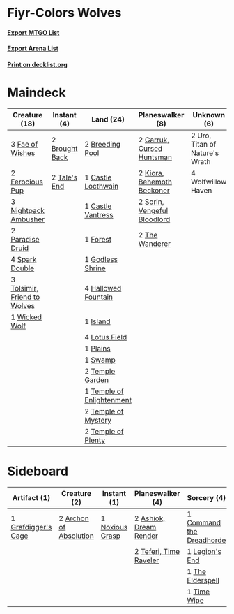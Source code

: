 # Fiyr-Colors Wolves

#### [Export MTGO List](../collection/Fiyr-Colors%20Wolves/Fiyr-Colors%20Wolves.txt)
#### [Export Arena List](../collection/Fiyr-Colors%20Wolves/Fiyr-Colors%20Wolves_arena.txt)
#### [Print on decklist.org](http://decklist.org/?deckmain=2%09Breeding%20Pool%0A2%09Brought%20Back%0A1%09Castle%20Locthwain%0A1%09Castle%20Vantress%0A3%09Fae%20of%20Wishes%0A2%09Ferocious%20Pup%0A1%09Forest%0A2%09Garruk,%20Cursed%20Huntsman%0A1%09Godless%20Shrine%0A4%09Hallowed%20Fountain%0A1%09Island%0A2%09Kiora,%20Behemoth%20Beckoner%0A4%09Lotus%20Field%0A3%09Nightpack%20Ambusher%0A2%09Paradise%20Druid%0A1%09Plains%0A2%09Sorin,%20Vengeful%20Bloodlord%0A4%09Spark%20Double%0A1%09Swamp%0A2%09Tale's%20End%0A2%09Temple%20Garden%0A1%09Temple%20of%20Enlightenment%0A2%09Temple%20of%20Mystery%0A2%09Temple%20of%20Plenty%0A2%09The%20Wanderer%0A3%09Tolsimir,%20Friend%20to%20Wolves%0A2%09Uro,%20Titan%20of%20Nature's%20Wrath%0A1%09Wicked%20Wolf%0A4%09Wolfwillow%20Haven&deckside=2%09Archon%20of%20Absolution%0A2%09Ashiok,%20Dream%20Render%0A1%09Command%20the%20Dreadhorde%0A1%09Grafdigger's%20Cage%0A1%09Legion's%20End%0A1%09Noxious%20Grasp%0A1%09Shadowspear%0A2%09Shatter%20the%20Sky%0A2%09Teferi,%20Time%20Raveler%0A1%09The%20Elderspell%0A1%09Time%20Wipe)
# Maindeck

|                                             Creature (18)                                             |                                       Instant (4)                                       |                                             Land (24)                                              |                                           Planeswalker (8)                                           |         Unknown (6)          |
|-------------------------------------------------------------------------------------------------------|-----------------------------------------------------------------------------------------|----------------------------------------------------------------------------------------------------|------------------------------------------------------------------------------------------------------|------------------------------|
|3 [Fae of Wishes](http://gatherer.wizards.com/Pages/Card/Details.aspx?multiverseid=473006)             |2 [Brought Back](http://gatherer.wizards.com/Pages/Card/Details.aspx?multiverseid=466763)|2 [Breeding Pool](http://gatherer.wizards.com/Pages/Card/Details.aspx?multiverseid=97088)           |2 [Garruk, Cursed Huntsman](http://gatherer.wizards.com/Pages/Card/Details.aspx?multiverseid=473153)  |2 Uro, Titan of Nature's Wrath|
|2 [Ferocious Pup](http://gatherer.wizards.com/Pages/Card/Details.aspx?multiverseid=466925)             |2 [Tale's End](http://gatherer.wizards.com/Pages/Card/Details.aspx?multiverseid=466831)  |1 [Castle Locthwain](http://gatherer.wizards.com/Pages/Card/Details.aspx?multiverseid=473203)       |2 [Kiora, Behemoth Beckoner](http://gatherer.wizards.com/Pages/Card/Details.aspx?multiverseid=461159) |4 Wolfwillow Haven            |
|3 [Nightpack Ambusher](http://gatherer.wizards.com/Pages/Card/Details.aspx?multiverseid=466939)        |                                                                                         |1 [Castle Vantress](http://gatherer.wizards.com/Pages/Card/Details.aspx?multiverseid=473204)        |2 [Sorin, Vengeful Bloodlord](http://gatherer.wizards.com/Pages/Card/Details.aspx?multiverseid=461144)|                              |
|2 [Paradise Druid](http://gatherer.wizards.com/Pages/Card/Details.aspx?multiverseid=461098)            |                                                                                         |1 [Forest](http://gatherer.wizards.com/Pages/Card/Details.aspx?multiverseid=439860)                 |2 [The Wanderer](http://gatherer.wizards.com/Pages/Card/Details.aspx?multiverseid=460964)             |                              |
|4 [Spark Double](http://gatherer.wizards.com/Pages/Card/Details.aspx?multiverseid=460995)              |                                                                                         |1 [Godless Shrine](http://gatherer.wizards.com/Pages/Card/Details.aspx?multiverseid=405099)         |                                                                                                      |                              |
|3 [Tolsimir, Friend to Wolves](http://gatherer.wizards.com/Pages/Card/Details.aspx?multiverseid=461151)|                                                                                         |4 [Hallowed Fountain](http://gatherer.wizards.com/Pages/Card/Details.aspx?multiverseid=97071)       |                                                                                                      |                              |
|1 [Wicked Wolf](http://gatherer.wizards.com/Pages/Card/Details.aspx?multiverseid=473143)               |                                                                                         |1 [Island](http://gatherer.wizards.com/Pages/Card/Details.aspx?multiverseid=439857)                 |                                                                                                      |                              |
|                                                                                                       |                                                                                         |4 [Lotus Field](http://gatherer.wizards.com/Pages/Card/Details.aspx?multiverseid=467003)            |                                                                                                      |                              |
|                                                                                                       |                                                                                         |1 [Plains](http://gatherer.wizards.com/Pages/Card/Details.aspx?multiverseid=439856)                 |                                                                                                      |                              |
|                                                                                                       |                                                                                         |1 [Swamp](http://gatherer.wizards.com/Pages/Card/Details.aspx?multiverseid=439858)                  |                                                                                                      |                              |
|                                                                                                       |                                                                                         |2 [Temple Garden](http://gatherer.wizards.com/Pages/Card/Details.aspx?multiverseid=405112)          |                                                                                                      |                              |
|                                                                                                       |                                                                                         |1 [Temple of Enlightenment](http://gatherer.wizards.com/Pages/Card/Details.aspx?multiverseid=378535)|                                                                                                      |                              |
|                                                                                                       |                                                                                         |2 [Temple of Mystery](http://gatherer.wizards.com/Pages/Card/Details.aspx?multiverseid=373571)      |                                                                                                      |                              |
|                                                                                                       |                                                                                         |2 [Temple of Plenty](http://gatherer.wizards.com/Pages/Card/Details.aspx?multiverseid=378537)       |                                                                                                      |                              |


# Sideboard

|                                         Artifact (1)                                         |                                          Creature (2)                                           |                                       Instant (1)                                        |                                        Planeswalker (4)                                         |                                            Sorcery (4)                                            |   Unknown (3)   |
|----------------------------------------------------------------------------------------------|-------------------------------------------------------------------------------------------------|------------------------------------------------------------------------------------------|-------------------------------------------------------------------------------------------------|---------------------------------------------------------------------------------------------------|-----------------|
|1 [Grafdigger's Cage](http://gatherer.wizards.com/Pages/Card/Details.aspx?multiverseid=278452)|2 [Archon of Absolution](http://gatherer.wizards.com/Pages/Card/Details.aspx?multiverseid=472965)|1 [Noxious Grasp](http://gatherer.wizards.com/Pages/Card/Details.aspx?multiverseid=466864)|2 [Ashiok, Dream Render](http://gatherer.wizards.com/Pages/Card/Details.aspx?multiverseid=461155)|1 [Command the Dreadhorde](http://gatherer.wizards.com/Pages/Card/Details.aspx?multiverseid=461009)|1 Shadowspear    |
|                                                                                              |                                                                                                 |                                                                                          |2 [Teferi, Time Raveler](http://gatherer.wizards.com/Pages/Card/Details.aspx?multiverseid=461148)|1 [Legion's End](http://gatherer.wizards.com/Pages/Card/Details.aspx?multiverseid=466860)          |2 Shatter the Sky|
|                                                                                              |                                                                                                 |                                                                                          |                                                                                                 |1 [The Elderspell](http://gatherer.wizards.com/Pages/Card/Details.aspx?multiverseid=461016)        |                 |
|                                                                                              |                                                                                                 |                                                                                          |                                                                                                 |1 [Time Wipe](http://gatherer.wizards.com/Pages/Card/Details.aspx?multiverseid=461150)             |                 |

